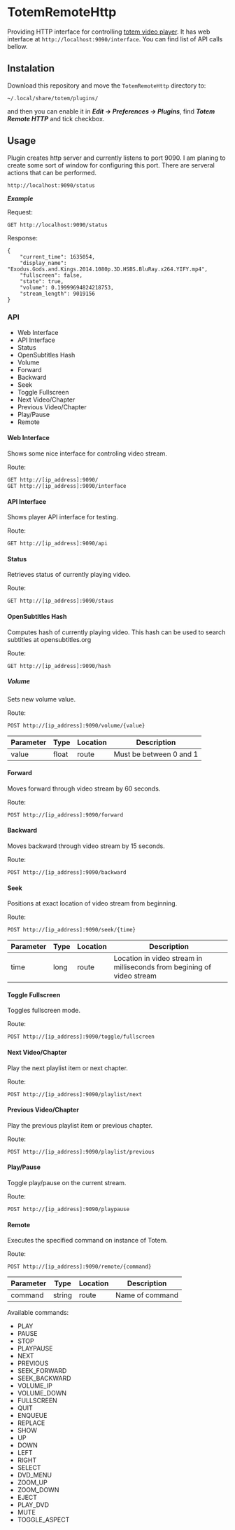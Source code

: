 # TotemRemoteHttp

Providing HTTP interface for controlling [totem video player](https://wiki.gnome.org/Apps/Videos).
It has web interface at ```http://localhost:9090/interface```. You can find list of API calls bellow.

## Instalation

Download this repository and move the `TotemRemoteHttp` directory to:
```
~/.local/share/totem/plugins/
```
and then you can enable it in ***Edit → Preferences → Plugins***, find ***Totem Remote HTTP***
and tick checkbox.

## Usage

Plugin creates http server and currently listens to port 9090. I am planing to create some sort of window for configuring this port.
There are serveral actions that can be performed.

```
http://localhost:9090/status
```

***Example***

Request:
```
GET http://localhost:9090/status
```

Response:
```
{
    "current_time": 1635054, 
    "display_name": "Exodus.Gods.and.Kings.2014.1080p.3D.HSBS.BluRay.x264.YIFY.mp4", 
    "fullscreen": false, 
    "state": true, 
    "volume": 0.19999694824218753, 
    "stream_length": 9019156
}
```

### API

* Web Interface
* API Interface
* Status
* OpenSubtitles Hash
* Volume
* Forward
* Backward
* Seek
* Toggle Fullscreen
* Next Video/Chapter
* Previous Video/Chapter
* Play/Pause
* Remote

#### Web Interface

Shows some nice interface for controling video stream.

Route:
```
GET http://[ip_address]:9090/
GET http://[ip_address]:9090/interface
```

#### API Interface

Shows player API interface for testing.

Route:
```
GET http://[ip_address]:9090/api
```

#### Status

Retrieves status of currently playing video.

Route:
```
GET http://[ip_address]:9090/staus
```

#### OpenSubtitles Hash

Computes hash of currently playing video. This hash can be used to search subtitles at opensubtitles.org

Route:
```
GET http://[ip_address]:9090/hash
```

##### Volume

Sets new volume value.

Route:
```
POST http://[ip_address]:9090/volume/{value}
```

| Parameter |  Type  | Location | Description                |
|-----------|--------|----------|----------------------------|
| value     | float  | route    | Must be between 0 and 1    |

#### Forward

Moves forward through video stream by 60 seconds.

Route:
```
POST http://[ip_address]:9090/forward
```

#### Backward

Moves backward through video stream by 15 seconds.

Route:
```
POST http://[ip_address]:9090/backward
```

#### Seek

Positions at exact location of video stream from beginning.

Route:
```
POST http://[ip_address]:9090/seek/{time}
```

| Parameter |  Type  | Location | Description                |
|-----------|--------|----------|----------------------------|
| time      | long   | route    | Location in video stream in milliseconds from begining of video stream    |

#### Toggle Fullscreen

Toggles fullscreen mode.

Route:
```
POST http://[ip_address]:9090/toggle/fullscreen
```

#### Next Video/Chapter

Play the next playlist item or next chapter.

Route:
```
POST http://[ip_address]:9090/playlist/next
```

#### Previous Video/Chapter

Play the previous playlist item or previous chapter.

Route:
```
POST http://[ip_address]:9090/playlist/previous
```

#### Play/Pause

Toggle play/pause on the current stream.

Route:
```
POST http://[ip_address]:9090/playpause
```

#### Remote

Executes the specified command on instance of Totem.

Route:
```
POST http://[ip_address]:9090/remote/{command}
```

| Parameter |  Type  | Location | Description                |
|-----------|--------|----------|----------------------------|
| command   | string | route    | Name of command            |

Available commands:

- PLAY
- PAUSE
- STOP
- PLAYPAUSE
- NEXT
- PREVIOUS
- SEEK_FORWARD
- SEEK_BACKWARD
- VOLUME_IP
- VOLUME_DOWN
- FULLSCREEN
- QUIT
- ENQUEUE
- REPLACE
- SHOW
- UP
- DOWN
- LEFT
- RIGHT
- SELECT
- DVD_MENU
- ZOOM_UP
- ZOOM_DOWN
- EJECT
- PLAY_DVD
- MUTE
- TOGGLE_ASPECT

